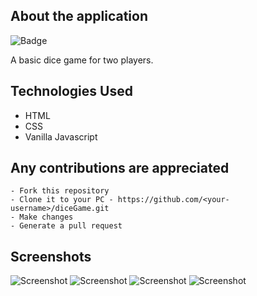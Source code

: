 ## About the application
![Badge](https://img.shields.io/badge/dice--game-application-brightgreen)

A basic dice game for two players.

## Technologies Used
 - HTML
 - CSS
 - Vanilla Javascript
 
 ## Any contributions are appreciated
 ```
 - Fork this repository
 - Clone it to your PC - https://github.com/<your-username>/diceGame.git
 - Make changes
 - Generate a pull request
```

## Screenshots
![Screenshot](https://user-images.githubusercontent.com/80754608/122636361-88333b80-d106-11eb-9677-95e5708277aa.png)
![Screenshot](https://user-images.githubusercontent.com/80754608/122636377-9a14de80-d106-11eb-92bf-b316f97cc43f.png)
![Screenshot](https://user-images.githubusercontent.com/80754608/122636383-a4cf7380-d106-11eb-8d10-b3374046ea90.png)
![Screenshot](https://user-images.githubusercontent.com/80754608/122636399-b3b62600-d106-11eb-8432-92ab39b8490a.png)
